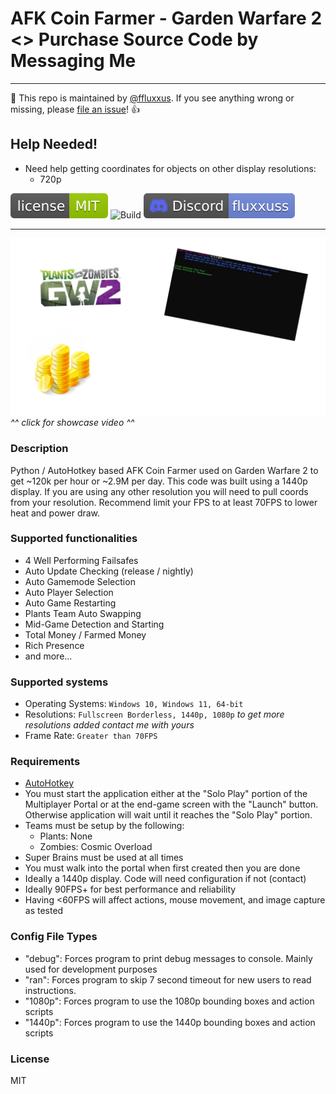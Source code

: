# AFK Coin Farmer - Garden Warfare 2 <> Purchase Source Code by Messaging Me

---

:wave: This repo is maintained by [@ffluxxus](https://github.com/ffluxxus). If you see anything wrong or missing, please [file an issue](https://github.com/ffluxxus/gw2-afkfarmer/issues/new/choose)! :+1:

## Help Needed!
- Need help getting coordinates for objects on other display resolutions:
  - 720p

[![License](.github/licensebadge.svg)](/LICENSE.md)
![Build](https://github.com/ffluxxus/unity-headunit/actions/workflows/main.yml/badge.svg)
[![Discord](.github/discordbadge.svg)](https://fluxus.000.pe) 

---

[![ShowcaseImage](https://github.com/ffluxxus/gw2-afkfarmer/blob/main/.github/showcase.png?raw=true)](https://youtu.be/yx9TBFeYD-0)
 *^^ click for showcase video ^^*

### Description
Python / AutoHotkey based AFK Coin Farmer used on Garden Warfare 2 to get ~120k per hour or ~2.9M per day.
This code was built using a 1440p display. If you are using any other resolution you will need to pull coords from your resolution.
Recommend limit your FPS to at least 70FPS to lower heat and power draw.

### Supported functionalities
 - 4 Well Performing Failsafes
 - Auto Update Checking (release / nightly)
 - Auto Gamemode Selection
 - Auto Player Selection
 - Auto Game Restarting
 - Plants Team Auto Swapping
 - Mid-Game Detection and Starting
 - Total Money / Farmed Money
 - Rich Presence
 - and more...

### Supported systems
 - Operating Systems: `Windows 10, Windows 11, 64-bit`
 - Resolutions: `Fullscreen Borderless, 1440p, 1080p` *to get more resolutions added contact me with yours*
 - Frame Rate: `Greater than 70FPS`

### Requirements
 - [AutoHotkey](https://www.autohotkey.com/)
 - You must start the application either at the "Solo Play" portion of the Multiplayer Portal or at the end-game screen with the "Launch" button. Otherwise application will wait until it reaches the "Solo Play" portion.
 - Teams must be setup by the following:
   - Plants: None
   - Zombies: Cosmic Overload
 - Super Brains must be used at all times
 - You must walk into the portal when first created then you are done
 - Ideally a 1440p display. Code will need configuration if not (contact)
 - Ideally 90FPS+ for best performance and reliability
 - Having <60FPS will affect actions, mouse movement, and image capture as tested

### Config File Types
 - "debug": Forces program to print debug messages to console. Mainly used for development purposes
 - "ran": Forces program to skip 7 second timeout for new users to read instructions.
 - "1080p": Forces program to use the 1080p bounding boxes and action scripts
 - "1440p": Forces program to use the 1440p bounding boxes and action scripts

### License
MIT
